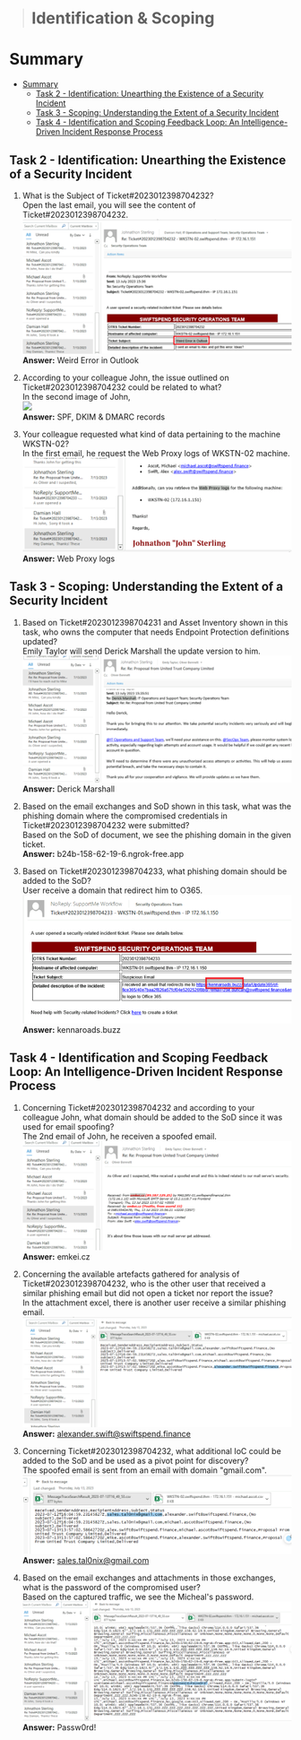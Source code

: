 > # Identification & Scoping

# Summary
<!-- TOC -->

- [Summary](#summary)
    - [Task 2 - Identification: Unearthing the Existence of a Security Incident](#task-2---identification-unearthing-the-existence-of-a-security-incident)
    - [Task 3 - Scoping: Understanding the Extent of a Security Incident](#task-3---scoping-understanding-the-extent-of-a-security-incident)
    - [Task 4 - Identification and Scoping Feedback Loop: An Intelligence-Driven Incident Response Process](#task-4---identification-and-scoping-feedback-loop-an-intelligence-driven-incident-response-process)

<!-- /TOC -->

## Task 2 - Identification: Unearthing the Existence of a Security Incident
1. What is the Subject of Ticket#2023012398704232?<br>
    Open the last email, you will see the content of Ticket#2023012398704232.<br>
    ![](images/1.png)<br>
    **Answer:** Weird Error in Outlook

1. According to your colleague John, the issue outlined on Ticket#2023012398704232 could be related to what?<br>
    In the second image of John,<br>
    ![](images/2)<br>
    **Answer:** SPF, DKIM & DMARC records

1. Your colleague requested what kind of data pertaining to the machine WKSTN-02?<br>
    In the first email, he request the Web Proxy logs of WKSTN-02 machine.<br>
    ![](images/3.png)<br>
    **Answer:** Web Proxy logs

## Task 3 - Scoping: Understanding the Extent of a Security Incident
1. Based on Ticket#2023012398704231 and Asset Inventory shown in this task, who owns the computer that needs Endpoint Protection definitions updated?<br>
    Emily Taylor will send Derick Marshall the update version to him.<br>
    ![](images/4.png)<br>
    **Answer:** Derick Marshall

1. Based on the email exchanges and SoD shown in this task, what was the phishing domain where the compromised credentials in Ticket#2023012398704232 were submitted?<br>
    Based on the SoD of document, we see the phishing domain in the given ticket.<br>
    **Answer:** b24b-158-62-19-6.ngrok-free.app

1. Based on Ticket#2023012398704233, what phishing domain should be added to the SoD?<br>
    User receive a domain that redirect him to O365.<br>
    ![](images/5.png)<br>
    **Answer:** kennaroads.buzz

## Task 4 - Identification and Scoping Feedback Loop: An Intelligence-Driven Incident Response Process
1. Concerning Ticket#2023012398704232 and according to your colleague John, what domain should be added to the SoD since it was used for email spoofing?<br>
    The 2nd email of John, he receiven a spoofed email.<br>
    ![](images/6.png)<br>
    **Answer:** emkei.cz 

1. Concerning the available artefacts gathered for analysis of Ticket#2023012398704232, who is the other user that received a similar phishing email but did not open a ticket nor report the issue?<br>
    In the attachment excel, there is another user receive a similar phishing email.<br>
    ![](images/7.png)<br>
    **Answer:** alexander.swift@swiftspend.finance

1. Concerning Ticket#2023012398704232, what additional IoC could be added to the SoD and be used as a pivot point for discovery?<br>
    The spoofed email is sent from an email with domain "gmail.com".<br>
    ![](images/8.png)<br>
    **Answer:** sales.tal0nix@gmail.com

1. Based on the email exchanges and attachments in those exchanges, what is the password of the compromised user?<br>
    Based on the captured traffic, we see the Micheal's password.<br>
    ![](images/9.png)<br>
    **Answer:** Passw0rd!

